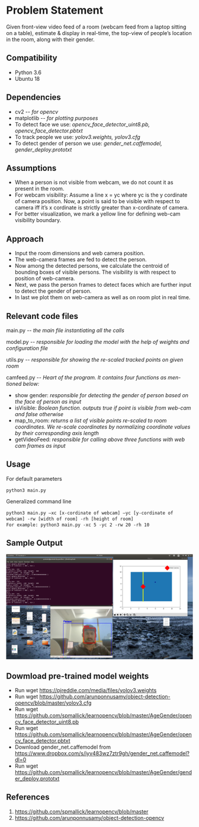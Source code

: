 # Problem Statement
Given front-view video feed of a room (webcam feed from a laptop sitting on a table), estimate & display in real-time, the top-view of people’s location in the room, along with their gender.

## Compatibility
* Python 3.6
* Ubuntu 18

## Dependencies
* cv2 -- *for opencv*
* matplotlib -- *for plotting purposes*
* To detect face we use: *opencv_face_detector_uint8.pb, opencv_face_detector.pbtxt*
* To track people we use: *yolov3.weights, yolov3.cfg*
* To detect gender of person we use: *gender_net.caffemodel, gender_deploy.prototxt*

## Assumptions
* When a person is not visible from webcam, we do not count it as present
in the room.
* For webcam visibility: Assume a line x = yc where yc is the y cordinate
of camera position. Now, a point is said to be visible with respect
to camera iff it’s x cordinate is strictly greater than x-cordinate of
camera.
* For better visualization, we mark a yellow line for defining web-cam
visibility boundary.

## Approach
* Input the room dimensions and web camera position.
* The web-camera frames are fed to detect the person.
* Now among the detected persons, we calculate the centroid of bounding
boxes of visible persons. The visibility is with respect to position of
web-camera.
* Next, we pass the person frames to detect faces which are further input
to detect the gender of person.
* In last we plot them on web-camera as well as on room plot in real
time.

## Relevant code files
main.py -- *the main file instantiating all the calls*

model.py -- *responsible for loading the model with the help of weights
and configuration file*

utils.py -- *responsible for showing the re-scaled tracked points on given
room*

camfeed.py -- *Heart of the program. It contains four functions as men-
tioned below:*
  * show gender: *responsible for detecting the gender of person based on the face of person as input*
  * isVisible: *Boolean function. outputs true if point is visible from web-cam and false otherwise*
  * map_to_room: *returns a list of visible points re-scaled to room coordinates. We re-scale coordinates by normalizing coordinate values by their corresponding axis length*
  * getVideoFeed: *responsible for calling above three functions with
web cam frames as input*

## Usage
For default parameters
```
python3 main.py
```
Generalized command line
```
python3 main.py –xc [x-cordinate of webcam] –yc [y-cordinate of webcam] -rw [width of room] -rh [height of room]
For example: python3 main.py -xc 5 -yc 2 -rw 20 -rh 10
```
## Sample Output
![](https://github.com/PrateekMunjal/Face-detection-webcam-opencv/blob/master/output.png)

## Dowmload pre-trained model weights
* Run wget https://pjreddie.com/media/files/yolov3.weights
* Run wget https://github.com/arunponnusamy/object-detection-opencv/blob/master/yolov3.cfg
* Run wget https://github.com/spmallick/learnopencv/blob/master/AgeGender/opencv_face_detector_uint8.pb
* Run wget https://github.com/spmallick/learnopencv/blob/master/AgeGender/opencv_face_detector.pbtxt
* Download gender_net.caffemodel from https://www.dropbox.com/s/iyv483wz7ztr9gh/gender_net.caffemodel?dl=0
* Run wget https://github.com/spmallick/learnopencv/blob/master/AgeGender/gender_deploy.prototxt 

## References
1. https://github.com/spmallick/learnopencv/blob/master
2. https://github.com/arunponnusamy/object-detection-opencv
